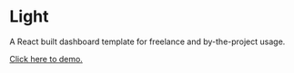 # Light

A React built dashboard template for freelance and by-the-project usage.

[Click here to demo.](https://parallelam.github.io/Light/)
